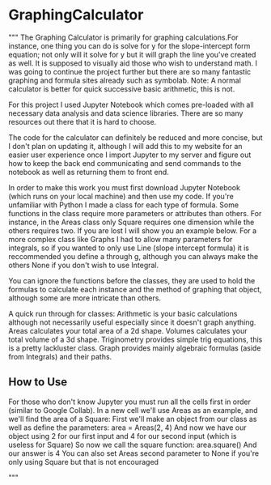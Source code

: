 # GraphingCalculator
""" 
The Graphing Calculator is primarily for graphing calculations.For instance, one thing you can do is solve for y for the slope-intercept form equation; not only will it solve for y but it will graph the line you've created as well. It is supposed to visually aid those who wish to understand math. I was going to continue the project further but there are so many fantastic graphing and formula sites already such as symbolab.
Note:  A normal calculator is better for quick successive basic arithmetic, this is not.

For this project I used Jupyter Notebook which comes pre-loaded with all necessary data analysis and data science libraries. There are so many resources out there that it is hard to choose.

The code for the calculator can definitely be reduced and more concise, but I don't plan on updating it, although I will  add this to my website for an easier user experience once I import Jupyter to my server and figure out how to keep the back end communicating and send commands to the notebook as well as returning them to front end.

In order to make this work you must first download Jupyter Notebook (which runs on your local machine) and then use my code. If you're unfamiliar with Python I made a class for each type of formula. Some functions in the class require more parameters or attributes than others. For instance, in the Areas class only Square requires one dimension while the others requires two. If you are lost I will show you an example below. For a more complex class like Graphs I had to allow many parameters for integrals, so if you wanted to only use Line (slope intercept formula) it is reccommended you define a through g, although you can always make the others None if you don't wish to use Integral.

You can ignore the functions before the classes, they are used to hold the formulas to calculate each instance and the method of graphing that object, although some are more intricate than others.

A quick run through for classes:
Arithmetic is your basic calculations although not necessarily useful especially since it doesn't graph anything.
Areas calculates your total area of a 2d shape.
Volumes calculates your total volume of a 3d shape.
Triginometry provides simple trig equations, this is a pretty lackluster class.
Graph provides mainly algebraic formulas (aside from Integrals) and their paths.

## How to Use
For those who don't know Jupyter you must run all the cells first in order (similar to Google Collab).
In a new cell we'll use Areas as an example, and we'll find the area of a Square:
  First we'll make an object from our class as well as define the parameters:
    area = Areas(2, 4)
   And now we have our object using 2 for our first input and 4 for our second input (which is useless for Square)
   So now we call the square function:
    area.square()
   And our answer is 4
   You can also set Areas second parameter to None if you're only using Square but that is not encouraged
   
"""
